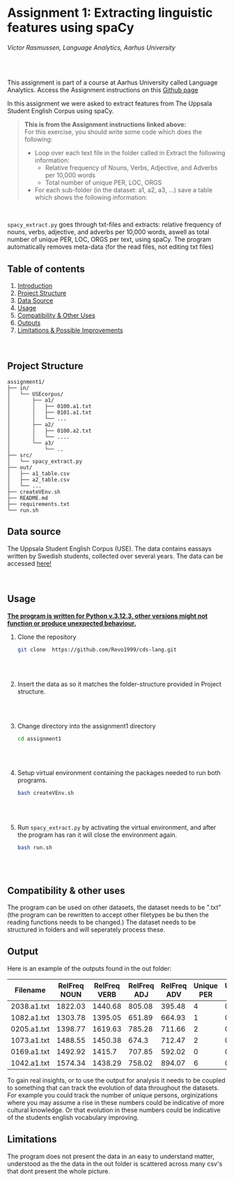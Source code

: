 # Assignment 1: Extracting linguistic features using spaCy

###### Victor Rasmussen, Language Analytics, Aarhus University 
<br>

This assignment is part of a course at Aarhus University called Language Analytics. Access the Assignment instructions on this [Github page](https://github.com/CDS-AU-DK/cds-language/tree/main/assignments/assignment1) 

In this assignment we were asked to extract features from The Uppsala Student English Corpus using spaCy.

> **This is from the Assignment instructions linked above:** <br>
>For this exercise, you should write some code which does the following:
> - Loop over each text file in the folder called in
Extract the following information:
>   - Relative frequency of Nouns, Verbs, Adjective, and Adverbs per 10,000 words
>    - Total number of unique PER, LOC, ORGS
> - For each sub-folder (in the dataset: a1, a2, a3, ...) save a table which shows the following information:

<br>

```spacy_extract.py``` goes through txt-files and extracts: relative frequency of nouns, verbs, adjective, and adverbs per 10,000 words, aswell as total number of unique PER, LOC, ORGS per text, using spaCy. The program automatically removes meta-data (for the read files, not editing txt files)

## Table of contents


1. [Introduction](#assignment-1-extracting-linguistic-features-using-spacy)
2. [Project Structure](#project-structure)
3. [Data Source](#data-source)
4. [Usage](#usage)
5. [Compatibility & Other Uses](#compatibility--other-uses)
6. [Outputs](#outputs)
7. [Limitations & Possible Improvements](#limitations--possible-improvements)

<br>



## Project Structure

```
assignment1/
├── in/
│   └── USEcorpus/
│       ├── a1/
│       │   ├── 0100.a1.txt
│       │   ├── 0101.a1.txt
│       │   └── ...
│       ├── a2/
│       │   ├── 0100.a2.txt
│       │   └── ....
│       └── a3/
│           └── ..
├── src/
│   └── spacy_extract.py
├── out/
│   ├── a1_table.csv
│   ├── a2_table.csv
│   └── ...
├── createVEnv.sh
├── README.md
├── requirements.txt
└── run.sh

```

## Data source

The Uppsala Student English Corpus (USE). The data contains eassays written by Swedish students, collected over several years. The data can be accessed [here!](https://ota.bodleian.ox.ac.uk/repository/xmlui/handle/20.500.12024/2457)

<br>

## Usage

**<u> The program is written for Python v.3.12.3, other versions might not function or produce unexpected behaviour. </u>**

1. Clone the repository

    ``` sh
    git clone  https://github.com/Revo1999/cds-lang.git
    ```

<br><br>

2. Insert the data as so it matches the folder-structure provided in Project structure.

<br><br>

3. Change directory into the assignment1 directory <br>
    ``` sh
    cd assignment1
    ```

    <br><br>

4. Setup virtual environment containing the packages needed to run both programs. <br>
    ``` sh
    bash createVEnv.sh
    ```

<br><br>

5. Run ```spacy_extract.py``` by activating the virtual environment, and after the program has ran it will close the environment again.<br>
    ``` sh
    bash run.sh
    ```

 <br><br>

## Compatibility & other uses

The program can be used on other datasets, the dataset needs to be ".txt" (the program can be rewritten to accept other filetypes be bu then the reading functions needs to be changed.) The dataset needs to be structured in folders and will seperately process these.


## Output

Here is an example of the outputs found in the out folder:


|Filename   |RelFreq NOUN|RelFreq VERB|RelFreq ADJ|RelFreq ADV|Unique PER|Unique LOC|Unique ORG|
|-----------|------------|------------|-----------|-----------|----------|----------|----------|
|2038.a1.txt|1822.03     |1440.68     |805.08     |395.48     |4         |0         |3         |
|1082.a1.txt|1303.78     |1395.05     |651.89     |664.93     |1         |0         |1         |
|0205.a1.txt|1398.77     |1619.63     |785.28     |711.66     |2         |0         |0         |
|1073.a1.txt|1488.55     |1450.38     |674.3      |712.47     |2         |0         |0         |
|0169.a1.txt|1492.92     |1415.7      |707.85     |592.02     |0         |0         |2         |
|1042.a1.txt|1574.34     |1438.29     |758.02     |894.07     |6         |0         |2         |

To gain real insights, or to use the output for analysis it needs to be coupled to something that can track the evolution of data throughout the datasets. For example you could track the number of unique persons, orginizations where you may assume a rise in these numbers could be indicative of more cultural knowledge. Or that evolution in these numbers could be indicative of the students english vocabulary improving.


## Limitations

The program does not present the data in an easy to understand matter, understood as the the data in the out folder is scattered across many csv's that dont present the whole picture.